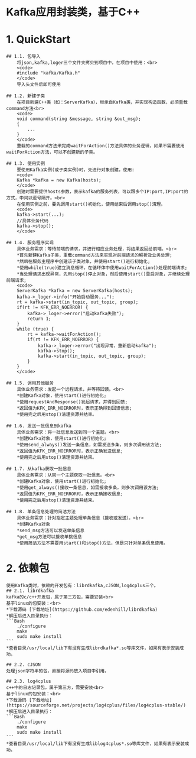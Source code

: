 Kafka应用封装类，基于C++
==

# 1. QuickStart
    ## 1.1. 包导入
        将json,kafka,loger三个文件夹拷贝到项目中，在项目中使用：<br>
        <code>
        #include "kafka/Kafka.h"
        </code>
        导入头文件后即可使用

    ## 1.2. 新建子类
        在项目新建C++类（如：ServerKafka），继承自Kafka类，并实现构造函数，必须重载command方法<br>
        <code>
        void command(string &message, string &out_msg);
        {
            ...
        }
        </code>
        重载的command方法来完成waitForAction()方法具体的业务逻辑，如果不需要使用waitForAction方法，可以不创建新的子类。

    ## 1.3. 使用实例
        要使用Kafka实例(或子类实例)时，先进行对象创建，使用:
        <code>
        Kafka *kafka = new Kafka(hosts);
        </code>
        创建时需要提供hosts参数，表示kafka的服务列表，可以跟多个IP:port,IP:port的方式，中间以逗号隔开。<br>
        在使用实例之前，要先调用start()初始化，使用结束后调用stop()清理。
        <code>
        kafka->start(...);
        //具体业务代码
        kafka->stop();
        </code>

    ## 1.4. 服务程序实现
        具体业务需求：等待前端的请求，并进行相应业务处理，将结果返回给前端。<br>
        *首先新建Kafka子类，重载command方法来实现对前端请求的解析及业务处理;
        *然后在服务主程序中创建该子类对象，并使用start()进行初始化;
        *使用while(true)建立消息循环，在循环体中使用waitForAction()处理前端请求;
        *当处理请求出现异常，先用stop()停止对象，然后使用start()重启对象，并继续处理前端请求;
        <code>
        ServerKafka *kafka = new ServerKafka(hosts);
        kafka->_loger->info("开始启动服务...");
        rt = kafka->start(in_topic, out_topic, group);
        if(rt != KFK_ERR_NOERROR) {
            kafka->_loger->error("启动kafka失败");
            return 1;
        }
        while (true) {
            rt = kafka->waitForAction();
            if(rt != KFK_ERR_NOERROR) {
                kafka->_loger->error("出现异常，重新启动kafka");
                kafka->stop();
                kafka->start(in_topic, out_topic, group);
            }
        }
        </code>

    ## 1.5. 调用其他服务
        具体业务需求：发起一个远程请求，并等待回馈。<br>
        *创建Kafka对象，使用start()进行初始化;
        *使用requestAndResponse()发起请求，并得到回馈;
        *返回值为KFK_ERR_NOERROR时，表示正确得到回馈信息;
        *使用完之后用stop()清理资源并结束。

    ## 1.6. 发送一批信息到kafka
        具体业务需求：将一批信息发送到同一个主题。<br>
        *创建Kafka对象，使用start()进行初始化;
        *使用send_always()发送一条信息，如需发送多条，则多次调用该方法;
        *返回值为KFK_ERR_NOERROR时，表示正确发送信息;
        *使用完之后用stop()清理资源并结束。

    ## 1.7. 从kafka获取一批信息
        具体业务需求：从同一个主题获取一批信息。<br>
        *创建Kafka对象，使用start()进行初始化;
        *使用get_always()接收一条信息，如需接收多条，则多次调用该方法;
        *返回值为KFK_ERR_NOERROR时，表示正确接收信息;
        *使用完之后用stop()清理资源并结束。

    ## 1.8. 单条信息处理的简洁方法
        具体业务需求：针对指定主题处理单条信息（接收或发送）。<br>
        *创建Kafka对象
        *send_msg方法可以发送单条信息
        *get_msg方法可以接收单挑信息
        *使用简洁方法不需要用start()和stop()方法，但是只针对单条信息使用。

# 2. 依赖包
    使用Kafka类时，依赖的开发包有：librdkafka,cJSON,log4cplus三个。
    ## 2.1. librdkafka
    kafka的c/c++开发包，属于第三方包，需要安装<br>
    基于linux的包安装：<br>
    *下载源码 [下载地址](https://github.com/edenhill/librdkafka)
    *解压后进入目录执行：
    ```Bash
        ./configure
        make
        sudo make install
    ```
    *查看目录/usr/local/lib下有没有生成librdkafka*.so等库文件，如果有表示安装成功。

    ## 2.2. cJSON
    处理json字符串的包，直接将源码放入项目中引用。

    ## 2.3. log4cplus
    c++中的日志记录包，属于第三方，需要安装<br>
    基于linux的包安装：<br>
    *下载源码 [下载地址](https://sourceforge.net/projects/log4cplus/files/log4cplus-stable/)
    *解压后进入目录执行：
    ```Bash
        ./configure
        make
        sudo make install
    ```
    *查看目录/usr/local/lib下有没有生成liblog4cplus*.so等库文件，如果有表示安装成功。